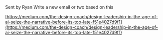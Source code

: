 Sent by Ryan
Write a new email or two based on this

[https://medium.com/the-design-coach/design-leadership-in-the-age-of-ai-seize-the-narrative-before-its-too-late-f51e4027d9f1](https://medium.com/the-design-coach/design-leadership-in-the-age-of-ai-seize-the-narrative-before-its-too-late-f51e4027d9f1)


